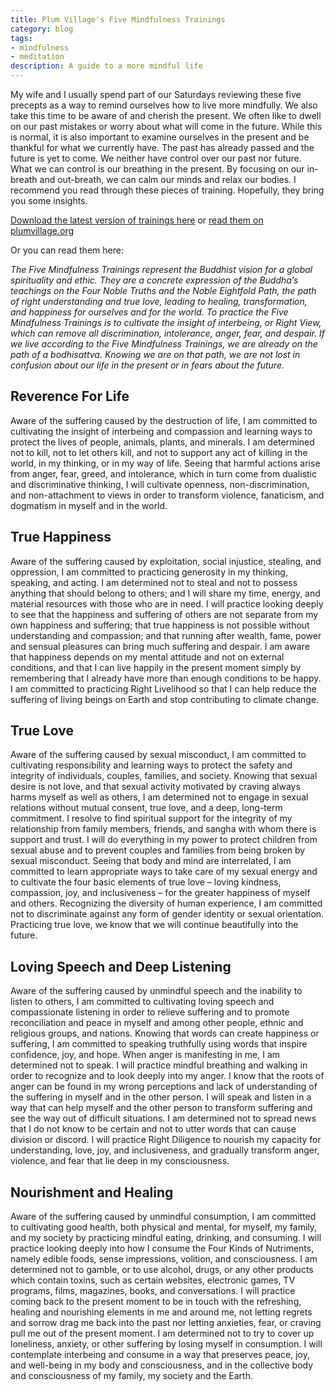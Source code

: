 ```yaml
---
title: Plum Village's Five Mindfulness Trainings
category: blog
tags:
- mindfulness
- meditation
description: A guide to a more mindful life
---
```


My wife and I usually spend part of our Saturdays reviewing these five precepts as a way to remind ourselves how to live more mindfully. We also take this time to be aware of and cherish the present. We often like to dwell on our past mistakes or worry about what will come in the future. While this is normal, it is also important to examine ourselves in the present and be thankful for what we currently have. The past has already passed and the future is yet to come. We neither have control over our past nor future. What we can control is our breathing in the present. By focusing on our in-breath and out-breath, we can calm our minds and relax our bodies. I recommend you read through these pieces of training. Hopefully, they bring you some insights.

[Download the latest version of trainings here](/assets/The-Five-Mindfulness-Trainings-2022.pdf) or [read them on plumvillage.org](https://plumvillage.org/mindfulness/the-5-mindfulness-trainings/)

Or you can read them here:

*The Five Mindfulness Trainings represent the Buddhist vision for a global spirituality and ethic.
They are a concrete expression of the Buddha’s teachings on the Four Noble Truths and the Noble
Eightfold Path, the path of right understanding and true love, leading to healing, transformation,
and happiness for ourselves and for the world. To practice the Five Mindfulness Trainings is to
cultivate the insight of interbeing, or Right View, which can remove all discrimination, intolerance,
anger, fear, and despair. If we live according to the Five Mindfulness Trainings, we are already on
the path of a bodhisattva. Knowing we are on that path, we are not lost in confusion about our life
in the present or in fears about the future.*

## Reverence For Life
Aware of the suffering caused by the destruction of life, I am committed to cultivating the insight of
interbeing and compassion and learning ways to protect the lives of people, animals, plants, and
minerals. I am determined not to kill, not to let others kill, and not to support any act of killing in
the world, in my thinking, or in my way of life. Seeing that harmful actions arise from anger, fear,
greed, and intolerance, which in turn come from dualistic and discriminative thinking, I will
cultivate openness, non-discrimination, and non-attachment to views in order to transform violence,
fanaticism, and dogmatism in myself and in the world.
## True Happiness
Aware of the suffering caused by exploitation, social injustice, stealing, and oppression, I am
committed to practicing generosity in my thinking, speaking, and acting. I am determined not to
steal and not to possess anything that should belong to others; and I will share my time, energy, and
material resources with those who are in need. I will practice looking deeply to see that the
happiness and suffering of others are not separate from my own happiness and suffering; that true
happiness is not possible without understanding and compassion; and that running after wealth,
fame, power and sensual pleasures can bring much suffering and despair. I am aware that happiness
depends on my mental attitude and not on external conditions, and that I can live happily in the
present moment simply by remembering that I already have more than enough conditions to be
happy. I am committed to practicing Right Livelihood so that I can help reduce the suffering of
living beings on Earth and stop contributing to climate change.
## True Love
Aware of the suffering caused by sexual misconduct, I am committed to cultivating responsibility
and learning ways to protect the safety and integrity of individuals, couples, families, and society.
Knowing that sexual desire is not love, and that sexual activity motivated by craving always harms
myself as well as others, I am determined not to engage in sexual relations without mutual consent, 
true love, and a deep, long-term commitment. I resolve to find spiritual support for the integrity of
my relationship from family members, friends, and sangha with whom there is support and trust. I
will do everything in my power to protect children from sexual abuse and to prevent couples and
families from being broken by sexual misconduct. Seeing that body and mind are interrelated, I am
committed to learn appropriate ways to take care of my sexual energy and to cultivate the four
basic elements of true love – loving kindness, compassion, joy, and inclusiveness – for the greater
happiness of myself and others. Recognizing the diversity of human experience, I am committed
not to discriminate against any form of gender identity or sexual orientation. Practicing true love,
we know that we will continue beautifully into the future.
## Loving Speech and Deep Listening
Aware of the suffering caused by unmindful speech and the inability to listen to others, I am
committed to cultivating loving speech and compassionate listening in order to relieve suffering and
to promote reconciliation and peace in myself and among other people, ethnic and religious groups,
and nations. Knowing that words can create happiness or suffering, I am committed to speaking
truthfully using words that inspire confidence, joy, and hope. When anger is manifesting in me, I am
determined not to speak. I will practice mindful breathing and walking in order to recognize and to
look deeply into my anger. I know that the roots of anger can be found in my wrong perceptions and
lack of understanding of the suffering in myself and in the other person. I will speak and listen in a
way that can help myself and the other person to transform suffering and see the way out of difficult
situations. I am determined not to spread news that I do not know to be certain and not to utter
words that can cause division or discord. I will practice Right Diligence to nourish my capacity for
understanding, love, joy, and inclusiveness, and gradually transform anger, violence, and fear that
lie deep in my consciousness.
## Nourishment and Healing
Aware of the suffering caused by unmindful consumption, I am committed to cultivating good
health, both physical and mental, for myself, my family, and my society by practicing mindful
eating, drinking, and consuming. I will practice looking deeply into how I consume the Four Kinds
of Nutriments, namely edible foods, sense impressions, volition, and consciousness. I am
determined not to gamble, or to use alcohol, drugs, or any other products which contain toxins, such
as certain websites, electronic games, TV programs, films, magazines, books, and conversations. I
will practice coming back to the present moment to be in touch with the refreshing, healing and
nourishing elements in me and around me, not letting regrets and sorrow drag me back into the past
nor letting anxieties, fear, or craving pull me out of the present moment. I am determined not to try
to cover up loneliness, anxiety, or other suffering by losing myself in consumption. I will
contemplate interbeing and consume in a way that preserves peace, joy, and well-being in my body
and consciousness, and in the collective body and consciousness of my family, my society and the
Earth.
